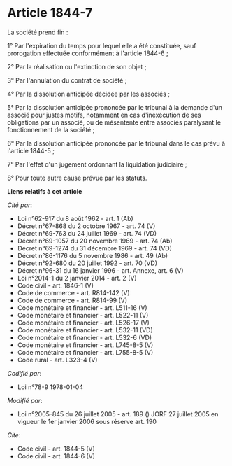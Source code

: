 # Article 1844-7

La société prend fin : 

1° Par l'expiration du temps pour lequel elle a été constituée, sauf prorogation effectuée conformément à l'article 1844-6 ; 

2° Par la réalisation ou l'extinction de son objet ; 

3° Par l'annulation du contrat de société ; 

4° Par la dissolution anticipée décidée par les associés ; 

5° Par la dissolution anticipée prononcée par le tribunal à la demande d'un associé pour justes motifs, notamment en cas
d'inexécution de ses obligations par un associé, ou de mésentente entre associés paralysant le fonctionnement de la
société ; 

6° Par la dissolution anticipée prononcée par le tribunal dans le cas prévu à l'article 1844-5 ; 

7° Par l'effet d'un jugement ordonnant la liquidation judiciaire ; 

8° Pour toute autre cause prévue par les statuts.

**Liens relatifs à cet article**

_Cité par_:

  - Loi n°62-917 du 8 août 1962 - art. 1 (Ab)
  - Décret n°67-868 du 2 octobre 1967 - art. 74 (V)
  - Décret n°69-763 du 24 juillet 1969 - art. 74 (VD)
  - Décret n°69-1057 du 20 novembre 1969 - art. 74 (Ab)
  - Décret n°69-1274 du 31 décembre 1969 - art. 74 (VD)
  - Décret n°86-1176 du 5 novembre 1986 - art. 49 (Ab)
  - Décret n°92-680 du 20 juillet 1992 - art. 70 (VD)
  - Décret n°96-31 du 16 janvier 1996 - art. Annexe, art. 6 (V)
  - Loi n°2014-1 du 2 janvier 2014 - art. 2 (V)
  - Code civil - art. 1846-1 (V)
  - Code de commerce - art. R814-142 (V)
  - Code de commerce - art. R814-99 (V)
  - Code monétaire et financier - art. L511-16 (V)
  - Code monétaire et financier - art. L522-11 (V)
  - Code monétaire et financier - art. L526-17 (V)
  - Code monétaire et financier - art. L532-11 (VD)
  - Code monétaire et financier - art. L532-6 (VD)
  - Code monétaire et financier - art. L745-8-5 (V)
  - Code monétaire et financier - art. L755-8-5 (V)
  - Code rural - art. L323-4 (V)

_Codifié par_:

  - Loi n°78-9 1978-01-04

_Modifié par_:

  - Loi n°2005-845 du 26 juillet 2005 - art. 189 () JORF 27 juillet 2005 en vigueur le 1er janvier 2006 sous réserve art. 190

_Cite_:

  - Code civil - art. 1844-5 (V)
  - Code civil - art. 1844-6 (V)
